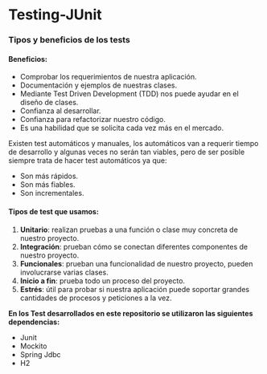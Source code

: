 # Testing-JUnit

### Tipos y beneficios de los tests

#### Beneficios:

-	Comprobar los requerimientos de nuestra aplicación.
-	Documentación y ejemplos de nuestras clases.
-	Mediante Test Driven Development (TDD) nos puede ayudar en el diseño de clases.
-	Confianza al desarrollar.
-	Confianza para refactorizar nuestro código.
-	Es una habilidad que se solicita cada vez más en el mercado.

Existen test automáticos y manuales, los automáticos van a requerir tiempo de desarrollo y algunas veces no serán tan viables, pero de ser posible siempre trata de hacer test automáticos ya que:

-	Son más rápidos.
-	Son más fiables.
-	Son incrementales.

#### Tipos de test que usamos:

1. **Unitario**: realizan pruebas a una función o clase muy concreta de nuestro proyecto.
2. **Integración**: prueban cómo se conectan diferentes componentes de nuestro proyecto.
3. **Funcionales**: prueban una funcionalidad de nuestro proyecto, pueden involucrarse varias clases.
4. **Inicio a fin**: prueba todo un proceso del proyecto.
5. **Estrés**: útil para probar si nuestra aplicación puede soportar grandes cantidades de procesos y peticiones a la vez.


**En los Test desarrollados en este repositorio se utilizaron las siguientes dependencias:**
- Junit
- Mockito
- Spring Jdbc
- H2
